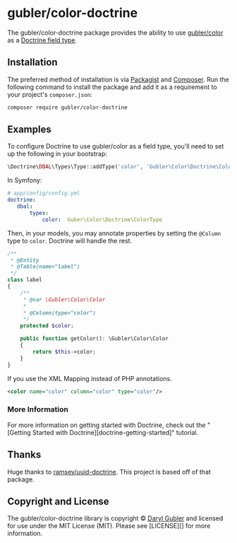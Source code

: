 # gubler/color-doctrine

The gubler/color-doctrine package provides the ability to use
[gubler/color][gubler-color] as a [Doctrine field type][doctrine-field-type].

## Installation

The preferred method of installation is via [Packagist][] and [Composer][]. Run
the following command to install the package and add it as a requirement to
your project's `composer.json`:

```bash
composer require gubler/color-doctrine
```

## Examples

To configure Doctrine to use gubler/color as a field type, you'll need to set up
the following in your bootstrap:

``` php
\Doctrine\DBAL\Types\Type::addType('color', 'Gubler\Color\Doctrine\ColorType');
```

In Symfony:
 ``` yaml
# app/config/config.yml
doctrine:
    dbal:
        types:
            color:  Guber\Color\Doctrine\ColorType
```

Then, in your models, you may annotate properties by setting the `@Column`
type to `color`. Doctrine will handle the rest.

``` php
/**
 * @Entity
 * @Table(name="label")
 */
class label
{
    /**
     * @var \Gubler\Color\Color
     *
     * @Column(type="color")
     */
    protected $color;

    public function getColor(): \Gubler\Color\Color
    {
        return $this->color;
    }
}
```

If you use the XML Mapping instead of PHP annotations.

``` XML
<color name="color" column="color" type="color"/>
```

### More Information

For more information on getting started with Doctrine, check out the "[Getting
Started with Doctrine][doctrine-getting-started]" tutorial.

## Thanks

Huge thanks to [ramsey/uuid-doctrine](https://github.com/ramsey/uuid-doctrine).
This project is based off of that package.

## Copyright and License

The gubler/color-doctrine library is copyright © [Daryl Gubler](https://dev88.co/) and
licensed for use under the MIT License (MIT). Please see [LICENSE][] for more
information.


[gubler-color]: https://github.com/gubler/color
[doctrine-field-type]: http://doctrine-dbal.readthedocs.org/en/latest/reference/types.html
[packagist]: https://packagist.org/packages/gubler/color-doctrine
[composer]: http://getcomposer.org/
